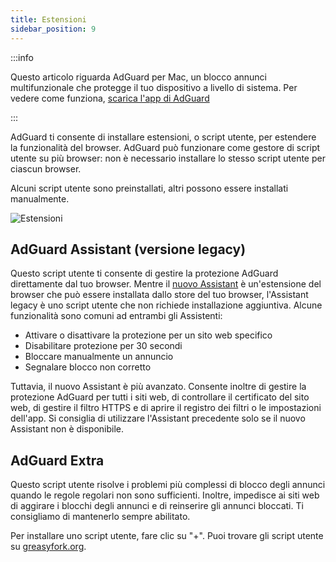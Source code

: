 ```yaml
---
title: Estensioni
sidebar_position: 9
---
```


:::info

Questo articolo riguarda AdGuard per Mac, un blocco annunci multifunzionale che protegge il tuo dispositivo a livello di sistema. Per vedere come funziona, [scarica l'app di AdGuard](https://agrd.io/download-kb-adblock)

:::

AdGuard ti consente di installare estensioni, o script utente, per estendere la funzionalità del browser. AdGuard può funzionare come gestore di script utente su più browser: non è necessario installare lo stesso script utente per ciascun browser.

Alcuni script utente sono preinstallati, altri possono essere installati manualmente.

![Estensioni](https://cdn.adtidy.org/content/kb/ad_blocker/mac/extensions.png)

## AdGuard Assistant (versione legacy)

Questo script utente ti consente di gestire la protezione AdGuard direttamente dal tuo browser. Mentre il [nuovo Assistant](/adguard-for-mac/features/browser-assistant) è un'estensione del browser che può essere installata dallo store del tuo browser, l'Assistant legacy è uno script utente che non richiede installazione aggiuntiva. Alcune funzionalità sono comuni ad entrambi gli Assistenti:

- Attivare o disattivare la protezione per un sito web specifico
- Disabilitare protezione per 30 secondi
- Bloccare manualmente un annuncio
- Segnalare blocco non corretto

Tuttavia, il nuovo Assistant è più avanzato. Consente inoltre di gestire la protezione AdGuard per tutti i siti web, di controllare il certificato del sito web, di gestire il filtro HTTPS e di aprire il registro dei filtri o le impostazioni dell'app. Si consiglia di utilizzare l'Assistant precedente solo se il nuovo Assistant non è disponibile.

## AdGuard Extra

Questo script utente risolve i problemi più complessi di blocco degli annunci quando le regole regolari non sono sufficienti. Inoltre, impedisce ai siti web di aggirare i blocchi degli annunci e di reinserire gli annunci bloccati. Ti consigliamo di mantenerlo sempre abilitato.

Per installare uno script utente, fare clic su "+". Puoi trovare gli script utente su [greasyfork.org](https://greasyfork.org/).
